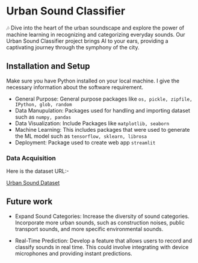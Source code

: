 
# Urban Sound Classifier

🎶 Dive into the heart of the urban soundscape and explore the power of machine learning in recognizing and categorizing everyday sounds. Our Urban Sound Classifier project brings AI to your ears, providing a captivating journey through the symphony of the city.


## Installation and Setup
Make sure you have Python installed on your local machine. I give the necessary information about the software requirement.

- General Purpose: General purpose packages like `os, pickle, zipfile, IPython, glob, random`
- Data Manupulation: Packages used for handling and importing dataset such as `numpy, pandas`
- Data Visualization: Include Packages like `matplotlib, seaborn`
- Machine Learning: This includes packages that were used to generate the ML model such as `tensorflow, sklearn, librosa`
- Deployment: Package used to create web app `streamlit`


### Data Acquisition

Here is the dataset URL:-

[Urban Sound Dataset](https://datahack.analyticsvidhya.com/contest/practice-problem-urban-sound-classification/#ProblemStatement)
## Future work

- Expand Sound Categories:
Increase the diversity of sound categories. Incorporate more urban sounds, such as construction noises, public transport sounds, and more specific environmental sounds.

- Real-Time Prediction:
Develop a feature that allows users to record and classify sounds in real time. This could involve integrating with device microphones and providing instant predictions.